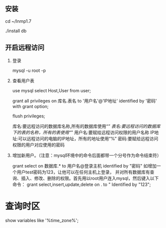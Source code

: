 ## 安装

cd ~/lnmp1.7

./install db

## 开启远程访问

1. 登录
    
    mysql -u root -p
2. 查看用户表

    use mysql
    select Host,User from user;

    grant all privileges on 库名.表名 to '用户名'@'IP地址' identified by '密码' with grant option;

    flush privileges;

    库名:要远程访问的数据库名称,所有的数据库使用“*” 
    表名:要远程访问的数据库下的表的名称，所有的表使用“*” 
    用户名:要赋给远程访问权限的用户名称 
    IP地址:可以远程访问的电脑的IP地址，所有的地址使用“%” 
    密码:要赋给远程访问权限的用户对应使用的密码

3. 增加新用户。（注意：mysql环境中的命令后面都带一个分号作为命令结束符）

    grant select on 数据库.* to 用户名@登录主机 identified by "密码"
    如增加一个用户test密码为123，让他可以在任何主机上登录， 并对所有数据库有查询、插入、修改、删除的权限。首先用以root用户连入mysql，然后键入以下命令：
    grant select,insert,update,delete on . to " Identified by "123";

# 查询时区
 show variables like '%time_zone%';  

    



